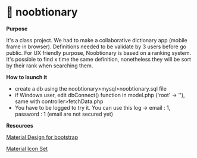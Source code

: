 # :blue_book: noobtionary

**Purpose**

It's a class project. We had to make a collaborative dictionary app (mobile frame in browser). Definitions needed to be validate by 3 users before go public.
For UX friendly purpose, Noobtionary is based on a ranking system. It's possible to find x time the same definition, nonetheless they will be sort by their rank when searching them. 



**How to launch it**

- create a db using the noobtionary>mysql>noobtionary.sql file
- if Windows user, edit dbConnect() function in model.php ('root' -> ''), same with controller>fetchData.php
- You have to be logged to try it. You can use this log -> email : 1, password : 1 (email are not secured yet)



**Resources**

[Material Design for bootstrap](https://mdbootstrap.com/)

[Material Icon Set](http://zavoloklom.github.io/material-design-iconic-font/icons.html)


